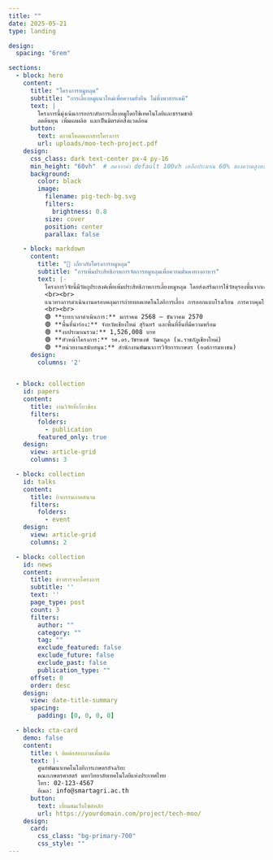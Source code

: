 ```yaml
---
title: ""
date: 2025-05-21
type: landing

design:
  spacing: "6rem"

sections:
  - block: hero
    content:
      title: "โครงการหมูหลุม"
      subtitle: "การเลี้ยงหมูแนวใหม่เพื่อความยั่งยืน ไม่พึ่งพาสารเคมี"
      text: |
        โครงการนี้มุ่งเน้นการยกระดับการเลี้ยงหมูโดยใช้เทคโนโลยีและธรรมชาติ  
        ลดต้นทุน เพิ่มผลผลิต และเป็นมิตรต่อสิ่งแวดล้อม
      button:
        text: ดาวน์โหลดเอกสารโครงการ
        url: uploads/moo-tech-project.pdf
    design:
      css_class: dark text-center px-4 py-16
      min_height: "60vh"  # ลดจากค่า default 100vh เหลือประมาณ 60% ของความสูงหน้าจอ
      background:
        color: black
        image:
          filename: pig-tech-bg.svg
          filters:
            brightness: 0.8
          size: cover
          position: center
          parallax: false

    - block: markdown
      content:
        title: "🐷 เกี่ยวกับโครงการหมูหลุม"
        subtitle: "การเพิ่มประสิทธิภาพการจัดการหมูหลุมเพื่อความมั่นคงทางอาหาร"
        text: |-
          โครงการวิจัยนี้มีวัตถุประสงค์เพื่อเพิ่มประสิทธิภาพการเลี้ยงหมูหลุม โดยส่งเสริมการใช้วัสดุรองพื้นจากเศษเหลือทางการเกษตร ร่วมกับจุลินทรีย์ท้องถิ่น (Indigenous Microorganism; IMO) ซึ่งช่วยในการย่อยสลายของเสีย ลดกลิ่นเหม็นในฟาร์ม และสามารถผลิตปุ๋ยหมักคุณภาพสูงได้  
          <br><br>
          แนวทางการดำเนินงานครอบคลุมการถ่ายทอดเทคโนโลยีการเลี้ยง การออกแบบโรงเรือน การควบคุมโรค การลดต้นทุนอาหารสัตว์ และการแปรรูปผลิตภัณฑ์จากหมูหลุม โดยเน้นการมีส่วนร่วมของเกษตรกรในพื้นที่เป้าหมาย และการพัฒนาเครือข่ายการผลิตแบบยั่งยืนผ่านระบบ PGS (Participatory Guarantee System)
          <br><br>
          🟢 **ระยะเวลาดำเนินการ:** มกราคม 2568 – ธันวาคม 2570  
          🟢 **พื้นที่นำร่อง:** จังหวัดเชียงใหม่ สุรินทร์ และพื้นที่อื่นที่มีความพร้อม  
          🟢 **งบประมาณรวม:** 1,526,008 บาท  
          🟢 **หัวหน้าโครงการ:** รศ.ดร.วัชรพงษ์ วัฒนกูล (ม.ราชภัฏเชียงใหม่)  
          🟢 **หน่วยงานสนับสนุน:** สำนักงานพัฒนาการวิจัยการเกษตร (องค์การมหาชน)
      design:
        columns: '2'


  - block: collection
    id: papers
    content:
      title: งานวิจัยที่เกี่ยวข้อง
      filters:
        folders:
          - publication
        featured_only: true
    design:
      view: article-grid
      columns: 3

  - block: collection
    id: talks
    content:
      title: กิจกรรมภาคสนาม
      filters:
        folders:
          - event
    design:
      view: article-grid
      columns: 2

  - block: collection
    id: news
    content:
      title: ข่าวสารจากโครงการ
      subtitle: ''
      text: ''
      page_type: post
      count: 3
      filters:
        author: ""
        category: ""
        tag: ""
        exclude_featured: false
        exclude_future: false
        exclude_past: false
        publication_type: ""
      offset: 0
      order: desc
    design:
      view: date-title-summary
      spacing:
        padding: [0, 0, 0, 0]

  - block: cta-card
    demo: false
    content:
      title: 📞 ติดต่อสอบถามเพิ่มเติม
      text: |-
        ศูนย์พัฒนาเทคโนโลยีการเกษตรอัจฉริยะ  
        คณะเกษตรศาสตร์ มหาวิทยาลัยเทคโนโลยีแห่งประเทศไทย  
        โทร: 02-123-4567  
        อีเมล: info@smartagri.ac.th
      button:
        text: เยี่ยมชมเว็บไซต์หลัก
        url: https://yourdomain.com/project/tech-moo/
    design:
      card:
        css_class: "bg-primary-700"
        css_style: ""
---
```

